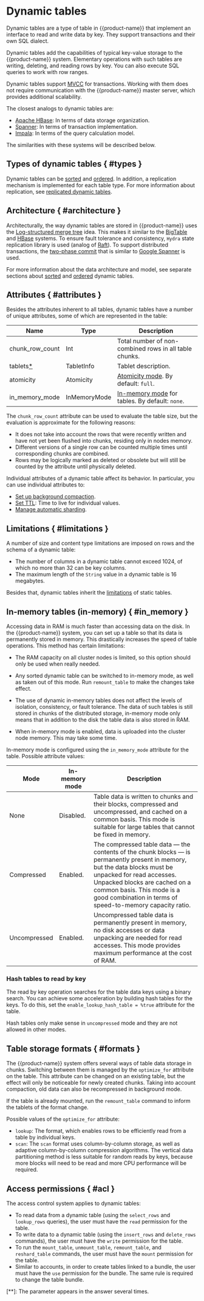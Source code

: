 # Dynamic tables

Dynamic tables are a type of table in {{product-name}} that implement an interface to read and write data by key. They support transactions and their own SQL dialect.

Dynamic tables add the capabilities of typical key-value storage to the {{product-name}} system.
Elementary operations with such tables are writing, deleting, and reading rows by key. You can also execute SQL queries to work with row ranges.

Dynamic tables support [MVCC](https://en.wikipedia.org/wiki/Multiversion_concurrency_control) for transactions. Working with them does not require communication with the {{product-name}} master server, which provides additional scalability.

The closest analogs to dynamic tables are:

* [Apache HBase](http://hbase.apache.org): In terms of data storage organization.
* [Spanner](https://ai.google/research/pubs/pub39966): In terms of transaction implementation.
* [Impala](http://impala.apache.org): In terms of the query calculation model.

The similarities with these systems will be described below.

## Types of dynamic tables { #types }

Dynamic tables can be [sorted](../../../user-guide/dynamic-tables/sorted-dynamic-tables.md) and [ordered](../../../user-guide/dynamic-tables/ordered-dynamic-tables.md). In addition, a replication mechanism is implemented for each table type. For more information about replication, see [replicated dynamic tables](../../../user-guide/dynamic-tables/replicated-dynamic-tables.md).

## Architecture { #architecture }

Architecturally, the way dynamic tables are stored in {{product-name}} uses the [Log-structured merge tree](https://en.wikipedia.org/wiki/Log-structured_merge-tree) idea. This makes it similar to the [BigTable](http://static.googleusercontent.com/media/research.google.com/en//archive/bigtable-osdi06.pdf) and [HBase](https://hbase.apache.org/) systems. To ensure fault tolerance and consistency, `Hydra` state replication library is used (analog of [Raft](https://raft.github.io/raft.pdf)). To support distributed transactions, the [two-phase commit](https://en.wikipedia.org/wiki/Two-phase_commit_protocol) that is similar to [Google Spanner](https://research.google/pubs/pub39966/) is used.

For more information about the data architecture and model, see separate sections about [sorted](../../../user-guide/dynamic-tables/sorted-dynamic-tables.md) and [ordered](../../../user-guide/dynamic-tables/ordered-dynamic-tables.md) dynamic tables.


## Attributes { #attributes }

Besides the attributes inherent to all tables, dynamic tables have a number of unique attributes, some of which are represented in the table:

| **Name** | **Type** | **Description** |
| ---------- | -------- | ------------- |
| chunk_row_count | Int | Total number of non-combined rows in all table chunks. |
| tablets[*](**) | TabletInfo | Tablet description. |
| atomicity | Atomicity | [Atomicity mode](../../../user-guide/dynamic-tables/transactions.md#atomicity). By default: `full`. |
| in_memory_mode | InMemoryMode | [In-memory mode](overview.md#in_memory) for tables. By default: `none`. |

The `chunk_row_count` attribute can be used to evaluate the table size, but the evaluation is approximate for the following reasons:
- It does not take into account the rows that were recently written and have not yet been flushed into chunks, residing only in nodes memory.
- Different versions of a single row can be counted multiple times until corresponding chunks are combined.
- Rows may be logically marked as deleted or obsolete but will still be counted by the attribute until physically deleted.

Individual attributes of a dynamic table affect its behavior. In particular, you can use individual attributes to:
- [Set up background compaction](../../../user-guide/dynamic-tables/compaction.md#attributes).
- [Set TTL](../../../user-guide/dynamic-tables/sorted-dynamic-tables.md#remove_old_data): Time to live for individual values.
- [Manage automatic sharding](../../../user-guide/dynamic-tables/resharding.md#auto).

## Limitations { #limitations }

A number of size and content type limitations are imposed on rows and the schema of a dynamic table:

- The number of columns in a dynamic table cannot exceed 1024, of which no more than 32 can be key columns.
- The maximum length of the `String` value in a dynamic table is 16 megabytes.

Besides that, dynamic tables inherit the [limitations](../../../user-guide/storage/static-tables.md#limitations) of static tables.


## In-memory tables (in-memory) { #in_memory }

Accessing data in RAM is much faster than accessing data on the disk. In the {{product-name}} system, you can set up a table so that its data is permanently stored in memory. This drastically increases the speed of table operations. This method has certain limitations:

- The RAM capacity on all cluster nodes is limited, so this option should only be used when really needed.

- Any sorted dynamic table can be switched to in-memory mode, as well as taken out of this mode. Run `remount_table` to make the changes take effect.

- The use of dynamic in-memory tables does not affect the levels of isolation, consistency, or fault tolerance. The data of such tables is still stored in chunks of the distributed storage, in-memory mode only means that in addition to the disk the table data is also stored in RAM.

- When in-memory mode is enabled, data is uploaded into the cluster node memory. This may take some time.

In-memory mode is configured using the `in_memory_mode` attribute for the table. Possible attribute values:

| **Mode** | **In-memory mode** | **Description** |
| --------- | ------------------- | ------------ |
| None | Disabled. | Table data is written to chunks and their blocks, compressed and uncompressed, and cached on a common basis. This mode is suitable for large tables that cannot be fixed in memory. |
| Compressed | Enabled. | The compressed table data — the contents of the chunk blocks — is permanently present in memory, but the data blocks must be unpacked for read accesses. Unpacked blocks are cached on a common basis. This mode is a good combination in terms of speed-to-memory capacity ratio. |
| Uncompressed | Enabled. | Uncompressed table data is permanently present in memory, no disk accesses or data unpacking are needed for read accesses. This mode provides maximum performance at the cost of RAM. |


### Hash tables to read by key

The read by key operation searches for the table data keys using a binary search. You can achieve some acceleration by building hash tables for the keys. To do this, set the `enable_lookup_hash_table = %true` attribute for the table.

Hash tables only make sense in `uncompressed` mode and they are not allowed in other modes.

## Table storage formats { #formats }

The {{product-name}} system offers several ways of table data storage in chunks. Switching between them is managed by the `optimize_for` attribute on the table. This attribute can be changed on an existing table, but the effect will only be noticeable for newly created chunks. Taking into account compaction, old data can also be recompressed in background mode.

If the table is already mounted, run the `remount_table` command to inform the tablets of the format change.

Possible values of the `optimize_for` attribute:

- `lookup`: The format, which enables rows to be efficiently read from a table by individual keys.
- `scan`: The `scan` format uses column-by-column storage, as well as adaptive column-by-column compression algorithms. The vertical data partitioning method is less suitable for random reads by keys, because more blocks will need to be read and more CPU performance will be required.

## Access permissions { #acl }

The access control system applies to dynamic tables:

- To read data from a dynamic table (using the `select_rows` and `lookup_rows` queries), the user must have the `read` permission for the table.
- To write data to a dynamic table (using the `insert_rows` and `delete_rows` commands), the user must have the `write` permission for the table.
- To run the `mount_table`, `unmount_table`, `remount_table`, and `reshard_table` commands, the user must have the `mount` permission for the table.
- Similar to accounts, in order to create tables linked to a bundle, the user must have the `use` permission for the bundle. The same rule is required to change the table bundle.

[**]: The parameter appears in the answer several times.
